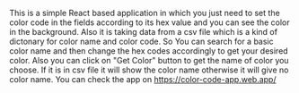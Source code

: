 This is a simple React based application in which you just need to set the color code in the fields according to its hex value and you can see the color in the background.
Also it is taking data from a csv file which is a kind of dictonary for color name and color code. So You can search for a basic color name and then change the hex codes accordingly to get your desired color.
Also you can click on "Get Color" button to get the name of color you choose. If it is in csv file it will show the color name otherwise it will give no color name.
You can check the app on https://color-code-app.web.app/
